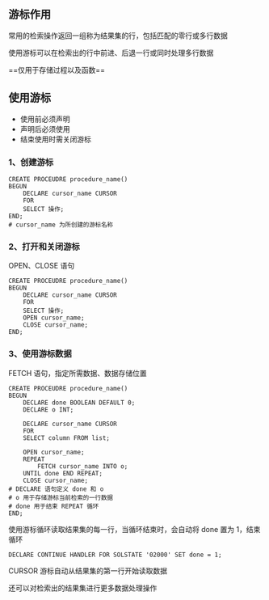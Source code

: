 ## 游标作用
常用的检索操作返回一组称为结果集的行，包括匹配的零行或多行数据

使用游标可以在检索出的行中前进、后退一行或同时处理多行数据

==仅用于存储过程以及函数==

## 使用游标

- 使用前必须声明
- 声明后必须使用
- 结束使用时需关闭游标

### 1、创建游标

```
CREATE PROCEUDRE procedure_name()
BEGUN
    DECLARE cursor_name CURSOR
    FOR
    SELECT 操作;
END;
# cursor_name 为所创建的游标名称
```

### 2、打开和关闭游标
 
OPEN、CLOSE 语句

```
CREATE PROCEUDRE procedure_name()
BEGUN
    DECLARE cursor_name CURSOR
    FOR
    SELECT 操作;
    OPEN cursor_name;
    CLOSE cursor_name;
END;
```

### 3、使用游标数据
FETCH 语句，指定所需数据、数据存储位置

```
CREATE PROCEUDRE procedure_name()
BEGUN
    DECLARE done BOOLEAN DEFAULT 0;
    DECLARE o INT;
    
    DECLARE cursor_name CURSOR
    FOR
    SELECT column FROM list;

    OPEN cursor_name;
    REPEAT 
        FETCH cursor_name INTO o;
    UNTIL done END REPEAT;
    CLOSE cursor_name;
# DECLARE 语句定义 done 和 o 
# o 用于存储游标当前检索的一行数据
# done 用于结束 REPEAT 循环 
END;
```

使用游标循环读取结果集的每一行，当循环结束时，会自动将 done 置为 1，结束循环

```
DECLARE CONTINUE HANDLER FOR SOLSTATE '02000' SET done = 1;
```

CURSOR 游标自动从结果集的第一行开始读取数据

还可以对检索出的结果集进行更多数据处理操作